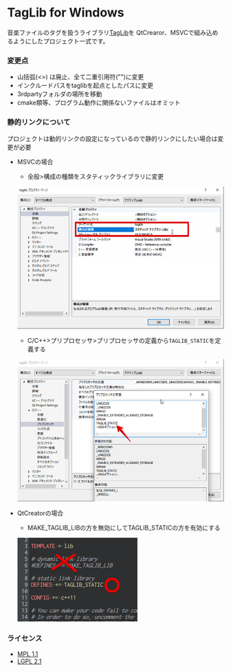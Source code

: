 # TagLib for Windows

音楽ファイルのタグを扱うライブラリ[TagLib](https://taglib.org)を
QtCrearor、MSVCで組み込めるようにしたプロジェクト一式です。

### 変更点
- 山括弧(<>) は廃止、全て二重引用符("")に変更
- インクルードパスをtaglibを起点としたパスに変更
- 3rdpartyフォルダの場所を移動
- cmake類等、プログラム動作に関係ないファイルはオミット

### 静的リンクについて

プロジェクトは動的リンクの設定になっているので静的リンクにしたい場合は変更が必要

- MSVCの場合
  - 全般>構成の種類をスタティックライブラリに変更
  
  ![](img/01.png)
  - C/C++>プリプロセッサ>プリプロセッサの定義から`TAGLIB_STATIC`を定義する
  
  ![](img/02.png)

- QtCreatorの場合
  - MAKE_TAGLIB_LIBの方を無効にしてTAGLIB_STATICの方を有効にする
  
  ![](img/03.png)

### ライセンス
- [MPL 1.1](COPYING.MPL)
- [LGPL 2.1](COPYING.LGPL)
